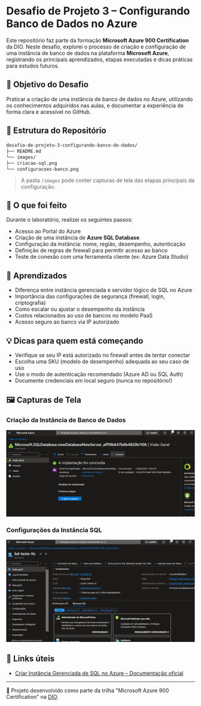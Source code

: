 # Desafio de Projeto 3 – Configurando Banco de Dados no Azure

Este repositório faz parte da formação **Microsoft Azure 900 Certification** da DIO. Neste desafio, explorei o processo de criação e configuração de uma instância de banco de dados na plataforma **Microsoft Azure**, registrando os principais aprendizados, etapas executadas e dicas práticas para estudos futuros.

## 🧠 Objetivo do Desafio

Praticar a criação de uma instância de banco de dados no Azure, utilizando os conhecimentos adquiridos nas aulas, e documentar a experiência de forma clara e acessível no GitHub.

## 📁 Estrutura do Repositório
```
desafio-de-projeto-3-configurando-banco-de-dados/
├── README.md
└── images/
├── criacao-sql.png
└── configuracoes-banco.png

```

> A pasta `/images` pode conter capturas de tela das etapas principais da configuração.

## 🚀 O que foi feito

Durante o laboratório, realizei os seguintes passos:

- Acesso ao Portal do Azure
- Criação de uma instância de **Azure SQL Database**
- Configuração da instância: nome, região, desempenho, autenticação
- Definição de regras de firewall para permitir acesso ao banco
- Teste de conexão com uma ferramenta cliente (ex: Azure Data Studio)

## 📄 Aprendizados

- Diferença entre instância gerenciada e servidor lógico de SQL no Azure
- Importância das configurações de segurança (firewall, login, criptografia)
- Como escalar ou ajustar o desempenho da instância
- Custos relacionados ao uso de bancos no modelo PaaS
- Acesso seguro ao banco via IP autorizado

## 💡 Dicas para quem está começando

- Verifique se seu IP está autorizado no firewall antes de tentar conectar
- Escolha uma SKU (modelo de desempenho) adequada ao seu caso de uso
- Use o modo de autenticação recomendado (Azure AD ou SQL Auth)
- Documente credenciais em local seguro (nunca no repositório!)

## 🖼️ Capturas de Tela

### Criação da Instância de Banco de Dados
![Criação do Banco](./images/criacao-sql.png)

### Configurações da Instância SQL
![Configurações do Banco](./images/configuracoes-banco.png)


## 🔗 Links úteis

- [Criar Instância Gerenciada de SQL no Azure – Documentação oficial](https://learn.microsoft.com/pt-br/azure/azure-sql/managed-instance/instance-create-quickstart)

---

📌 Projeto desenvolvido como parte da trilha "Microsoft Azure 900 Certification" na [DIO](https://www.dio.me/).
